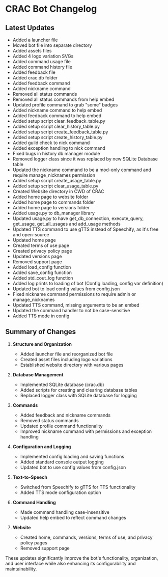 # CRAC Bot Changelog

## Latest Updates

+ Added a launcher file
+ Moved bot file into separate directory
+ Added assets files 
+ Added 4 logo variation SVGs
+ Added command usage file
+ Added command history file
+ Added feedback file
+ Added crac.db folder
+ Added feedback command
+ Added nickname command
+ Removed all status commands
+ Removed all status commands from help embed
+ Updated profile command to grab "some" badges
+ Added nickname command to help embed
+ Added feedback command to help embed
+ Added setup script clear_feedback_table.py
+ Added setup script clear_history_table.py
+ Added setup script create_feedback_table.py
+ Added setup script create_history_table.py
+ Added guild check to nick command
+ Added exception handling to nick command
+ Fixed bugs in history db manager module
+ Removed logger class since it was replaced by new SQLite Database table
+ Updated the nickname command to be a mod-only command and require manage_nicknames permission
+ Added setup script create_usage_table.py
+ Added setup script clear_usage_table.py
+ Created Website directory in CWD of CRAC
+ Added home page to website folder
+ Added home page to commands folder
+ Added home page to versions folder
+ Added usage.py to db_manager library
+ Updated usage.py to have get_db_connection, execute_query, get_usage, get_all_usages and add_usage methods
+ Updated TTS command to use gTTS instead of Speechify, as it's free and open-source
+ Updated home page
+ Created terms of use page
+ Created privacy policy page
+ Updated versions page
+ Removed support page
+ Added load_config function
+ Added save_config function
+ Added std_cout_log function
+ Added log prints to loading of bot (Config loading, config var definition)
+ Updated bot to load config values from config.json
+ Fixed nickname command permissions to require admin or manage_nicknames
+ Updated TTS command, missing arguments to be an embed
+ Updated the command handler to not be case-sensitive
+ Added TTS mode in config

## Summary of Changes

1. **Structure and Organization**
   - Added launcher file and reorganized bot file
   - Created asset files including logo variations
   - Established website directory with various pages

2. **Database Management**
   - Implemented SQLite database (crac.db)
   - Added scripts for creating and clearing database tables
   - Replaced logger class with SQLite database for logging

3. **Commands**
   - Added feedback and nickname commands
   - Removed status commands
   - Updated profile command functionality
   - Improved nickname command with permissions and exception handling

4. **Configuration and Logging**
   - Implemented config loading and saving functions
   - Added standard console output logging
   - Updated bot to use config values from config.json

5. **Text-to-Speech**
   - Switched from Speechify to gTTS for TTS functionality
   - Added TTS mode configuration option

6. **Command Handling**
   - Made command handling case-insensitive
   - Updated help embed to reflect command changes

7. **Website**
   - Created home, commands, versions, terms of use, and privacy policy pages
   - Removed support page

These updates significantly improve the bot's functionality, organization, and user interface while also enhancing its configurability and maintainability.